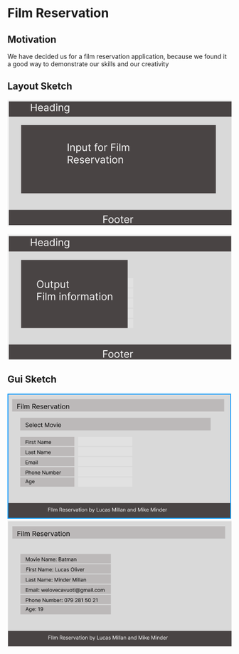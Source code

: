 # Film Reservation

## Motivation

We have decided us for a film reservation application, because we found it a good way to demonstrate our skills and our creativity

## Layout Sketch
![Layout](resources/layout-reservation.png)

![Layout](resources/layout-result.png)

## Gui Sketch
![Layout](resources/gui-reservation-sketch.png)
![Layout](resources/gui-result-sketch.png)
